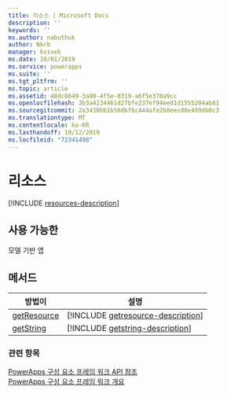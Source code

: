 ```yaml
---
title: 리소스 | Microsoft Docs
description: ''
keywords: ''
ms.author: nabuthuk
author: Nkrb
manager: kvivek
ms.date: 10/01/2019
ms.service: powerapps
ms.suite: ''
ms.tgt_pltfrm: ''
ms.topic: article
ms.assetid: 48dc8649-3a98-4f5e-8319-a6f5e378a9cc
ms.openlocfilehash: 3b3a4234461d27bfe237ef94eed1d1555204ab81
ms.sourcegitcommit: 2a3430bb1b56dbf6c444afe2b8eecd0e499db0c3
ms.translationtype: MT
ms.contentlocale: ko-KR
ms.lasthandoff: 10/12/2019
ms.locfileid: "72341498"
---
```

# <a name="resources"></a>리소스

[!INCLUDE [resources-description](includes/resources-description.md)]

## <a name="available-for"></a>사용 가능한 

모델 기반 앱

## <a name="methods"></a>메서드

|방법이 | 설명 |
| ------|-------------|
|[getResource](resources/getresource.md)|[!INCLUDE [getresource-description](resources/includes/getresource-description.md)]|
|[getString](resources/getstring.md)|[!INCLUDE [getstring-description](resources/includes/getstring-description.md)]|


### <a name="related-topics"></a>관련 항목

[PowerApps 구성 요소 프레임 워크 API 참조](../reference/index.md)<br/>
[PowerApps 구성 요소 프레임 워크 개요](../overview.md)
